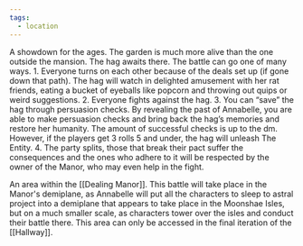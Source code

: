 ```yaml
---
tags:
  - location
---
```

A showdown for the ages. The garden is much more alive than the one outside the mansion. The hag awaits there. The battle can go one of many ways. 
	1. Everyone turns on each other because of the deals set up (if gone down that path). The hag will watch in delighted amusement with her rat friends, eating a bucket of eyeballs like popcorn and throwing out quips or weird suggestions. 
	2. Everyone fights against the hag. 
	3. You can “save” the hag through persuasion checks. By revealing the past of Annabelle, you are able to make persuasion checks and bring back the hag’s memories and restore her humanity. The amount of successful checks is up to the dm. However, if the players get 3 rolls 5 and under, the hag will unleash The Entity.
	4. The party splits, those that break their pact suffer the consequences and the ones who adhere to it will be respected by the owner of the Manor, who may even help in the fight.

An area within the [[Dealing Manor]]. This battle will take place in the Manor's demiplane, as Annabelle will put all the characters to sleep to astral project into a demiplane that appears to take place in the Moonshae Isles, but on a much smaller scale, as characters tower over the isles and conduct their battle there. This area can only be accessed in the final iteration of the [[Hallway]].